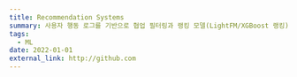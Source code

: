 ```yaml
---
title: Recommendation Systems
summary: 사용자 행동 로그를 기반으로 협업 필터링과 랭킹 모델(LightFM/XGBoost 랭킹)을 결합해 개인화 추천을 제공합니다. A/B 실험을 통해 클릭률/체류시간 지표를 개선했습니다.
tags:
  - ML
date: 2022-01-01
external_link: http://github.com
---
```

